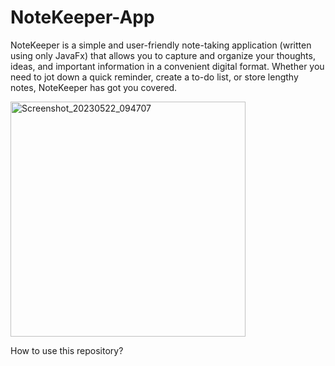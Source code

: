 # NoteKeeper-App
NoteKeeper is a simple and user-friendly note-taking application (written using only JavaFx) that allows you to capture and organize your thoughts, ideas, and important information in a convenient digital format. Whether you need to jot down a quick reminder, create a to-do list, or store lengthy notes, NoteKeeper has got you covered.


<img width="376" alt="Screenshot_20230522_094707" src="https://github.com/muz2002/NoteKeeper-App/assets/114134934/3e4ebdc4-4fa5-4d96-8f0b-a974e51b0e3f">

How to use this repository?

